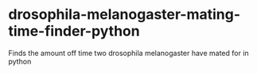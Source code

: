 # drosophila-melanogaster-mating-time-finder-python
Finds the amount off time two drosophila melanogaster have mated for in python
